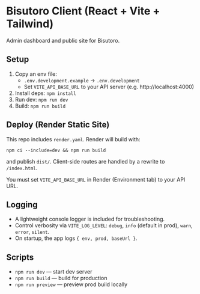 # Bisutoro Client (React + Vite + Tailwind)

Admin dashboard and public site for Bisutoro.

## Setup

1. Copy an env file:
   - `.env.development.example` → `.env.development`
   - Set `VITE_API_BASE_URL` to your API server (e.g. http://localhost:4000)
2. Install deps: `npm install`
3. Run dev: `npm run dev`
4. Build: `npm run build`

## Deploy (Render Static Site)

This repo includes `render.yaml`. Render will build with:

```
npm ci --include=dev && npm run build
```

and publish `dist/`. Client-side routes are handled by a rewrite to `/index.html`.

You must set `VITE_API_BASE_URL` in Render (Environment tab) to your API URL.

## Logging

- A lightweight console logger is included for troubleshooting.
- Control verbosity via `VITE_LOG_LEVEL`: `debug`, `info` (default in prod), `warn`, `error`, `silent`.
- On startup, the app logs `{ env, prod, baseUrl }`.

## Scripts

- `npm run dev` — start dev server
- `npm run build` — build for production
- `npm run preview` — preview prod build locally
